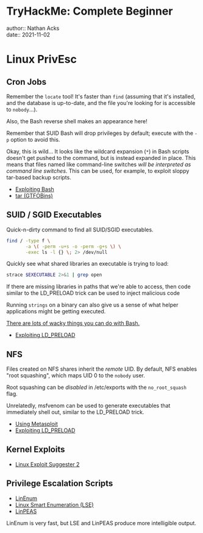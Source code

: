 # TryHackMe: Complete Beginner

author:: Nathan Acks  
date:: 2021-11-02

# Linux PrivEsc

## Cron Jobs

Remember the `locate` tool! It's faster than `find` (assuming that it's installed, and the database is up-to-date, and the file you're looking for is accessible to `nobody`...).

Also, the Bash reverse shell makes an appearance here!

Remember that SUID Bash will drop privileges by default; execute with the `-p` option to avoid this.

Okay, this is wild... It looks like the wildcard expansion (`*`) in Bash scripts doesn't get pushed to the command, but is instead expanded in place. This means that files named like command-line switches *will be interpreted as command line switches*. This can be used, for example, to exploit sloppy tar-based backup scripts.

* [Exploiting Bash](../notes/exploiting-bash.md)
* [tar (GTFOBins)](https://gtfobins.github.io/gtfobins/tar/)

## SUID / SGID Executables

Quick-n-dirty command to find all SUID/SGID executables.

```bash
find / -type f \
       -a \( -perm -u+s -o -perm -g+s \) \
       -exec ls -l {} \; 2> /dev/null
```

Quickly see what shared libraries an executable is trying to load:

```bash
strace $EXECUTABLE 2>&1 | grep open
```

If there are missing libraries in paths that we're able to access, then code similar to the LD_PRELOAD trick can be used to inject malicious code

Running `strings` on a binary can also give us a sense of what helper applications might be getting executed.

[There are lots of wacky things you can do with Bash.](../notes/exploiting-bash.md)

* [Exploiting LD_PRELOAD](../notes/exploiting-ld-preload.md)

## NFS

Files created on NFS shares inherit the *remote* UID. By default, NFS enables "root squashing", which maps UID 0 to the `nobody` user.

Root squashing can be *disabled* in /etc/exports with the `no_root_squash` flag. 

Unrelatedly, msfvenom can be used to generate executables that immediately shell out, similar to the LD_PRELOAD trick.

* [Using Metasploit](../notes/metasploit.md)
* [Exploiting LD_PRELOAD](../notes/exploiting-ld-preload.md)

## Kernel Exploits

* [Linux Exploit Suggester 2](https://github.com/jondonas/linux-exploit-suggester-2)

## Privilege Escalation Scripts

* [LinEnum](https://github.com/diego-treitos/linux-smart-enumeration)
* [Linux Smart Enumeration (LSE)](https://github.com/diego-treitos/linux-smart-enumeration)
* [LinPEAS](https://github.com/carlospolop/PEASS-ng/tree/master/linPEAS)

LinEnum is very fast, but LSE and LinPEAS produce more intelligible output.
